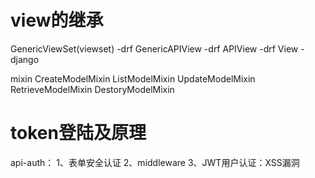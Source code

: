 # view的继承
GenericViewSet(viewset)     -drf
    GenericAPIView          -drf
        APIView             -drf
            View            -django

mixin
    CreateModelMixin
    ListModelMixin
    UpdateModelMixin
    RetrieveModelMixin
    DestoryModelMixin

# token登陆及原理
api-auth：<input type="hidden" name="csrfmiddlewaretoken" value="XXXX"> 
1、表单安全认证
2、middleware
3、JWT用户认证：XSS漏洞
